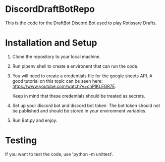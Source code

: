 # DiscordDraftBotRepo

This is the code for the DraftBot Discord Bot used to play Rotissare Drafts.

# Installation and Setup

1. Clone the repository to your local machine.
2. Run pipenv shell to create a environent that can run the code.
3. You will need to create a credentials file for the google sheets API.
   A good tutorial on this topic can be seen here: https://www.youtube.com/watch?v=cnPlKLEGR7E. 
   
   Keep in mind that these credentials should be treated as secrets.
4. Set up your discord bot and discord bot token. The bot token should not
   be published and should be stored in your environment variables.
5. Run Bot.py and enjoy.

# Testing

If you want to test the code, use 'python -m unittest'.



